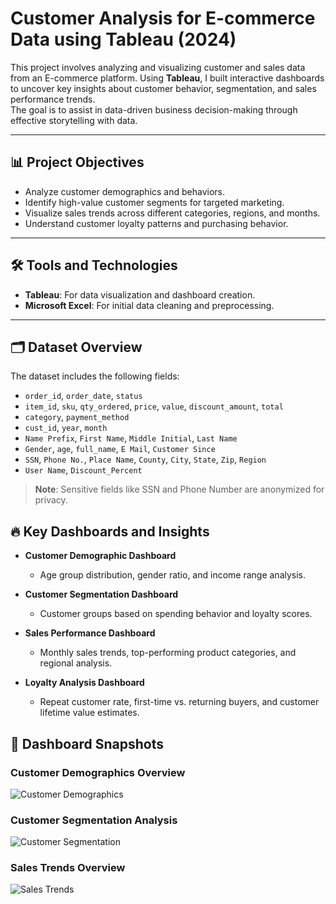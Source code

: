 # Customer Analysis for E-commerce Data using Tableau (2024)

This project involves analyzing and visualizing customer and sales data from an E-commerce platform. Using **Tableau**, I built interactive dashboards to uncover key insights about customer behavior, segmentation, and sales performance trends.  
The goal is to assist in data-driven business decision-making through effective storytelling with data.

---

## 📊 Project Objectives

- Analyze customer demographics and behaviors.
- Identify high-value customer segments for targeted marketing.
- Visualize sales trends across different categories, regions, and months.
- Understand customer loyalty patterns and purchasing behavior.

---

## 🛠️ Tools and Technologies

- **Tableau**: For data visualization and dashboard creation.
- **Microsoft Excel**: For initial data cleaning and preprocessing.

---

## 🗂️ Dataset Overview

The dataset includes the following fields:

- `order_id`, `order_date`, `status`
- `item_id`, `sku`, `qty_ordered`, `price`, `value`, `discount_amount`, `total`
- `category`, `payment_method`
- `cust_id`, `year`, `month`
- `Name Prefix`, `First Name`, `Middle Initial`, `Last Name`
- `Gender`, `age`, `full_name`, `E Mail`, `Customer Since`
- `SSN`, `Phone No.`, `Place Name`, `County`, `City`, `State`, `Zip`, `Region`
- `User Name`, `Discount_Percent`

> **Note**: Sensitive fields like SSN and Phone Number are anonymized for privacy.


## 🔥 Key Dashboards and Insights

- **Customer Demographic Dashboard**  
  - Age group distribution, gender ratio, and income range analysis.
  
- **Customer Segmentation Dashboard**  
  - Customer groups based on spending behavior and loyalty scores.
  
- **Sales Performance Dashboard**  
  - Monthly sales trends, top-performing product categories, and regional analysis.
  
- **Loyalty Analysis Dashboard**  
  - Repeat customer rate, first-time vs. returning buyers, and customer lifetime value estimates.


## 📸 Dashboard Snapshots

### Customer Demographics Overview
![Customer Demographics](images/customer_demographics.png)

### Customer Segmentation Analysis
![Customer Segmentation](images/customer_segmentation.png)

### Sales Trends Overview
![Sales Trends](images/sales_trends.png)




